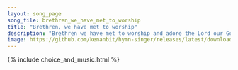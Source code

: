 ```yaml
---
layout: song_page
song_file: brethren_we_have_met_to_worship
title: "Brethren, we have met to worship"
description: "Brethren we have met to worship and adore the Lord our God. Will you pray with all your power while we try to preach the word? All is vain unless the ... christian 4part acapella 4verse musicbyother textbyother"
image: https://github.com/kenanbit/hymn-singer/releases/latest/download/brethren_we_have_met_to_worship-trad.png
---
```


{% include choice_and_music.html %}